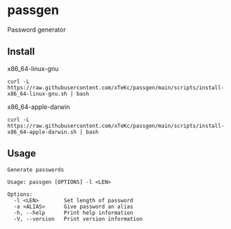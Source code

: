 # passgen
Password generator

## **Install**
x86_64-linux-gnu
```
curl -L https://raw.githubusercontent.com/xTeKc/passgen/main/scripts/install-x86_64-linux-gnu.sh | bash
```

x86_64-apple-darwin
```
curl -L https://raw.githubusercontent.com/xTeKc/passgen/main/scripts/install-x86_64-apple-darwin.sh | bash
``` 

## **Usage**
```
Generate passwords

Usage: passgen [OPTIONS] -l <LEN>

Options:
  -l <LEN>        Set length of password
  -a <ALIAS>      Give password an alias
  -h, --help      Print help information
  -V, --version   Print version information
```